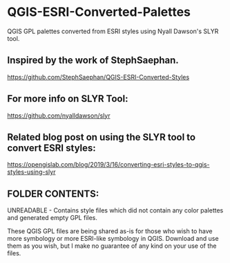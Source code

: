 # QGIS-ESRI-Converted-Palettes
QGIS GPL palettes converted from ESRI styles using Nyall Dawson's SLYR tool.

## Inspired by the work of StephSaephan.  
https://github.com/StephSaephan/QGIS-ESRI-Converted-Styles

## For more info on SLYR Tool:  
https://github.com/nyalldawson/slyr

## Related blog post on using the SLYR tool to convert ESRI styles:  
https://opengislab.com/blog/2019/3/16/converting-esri-styles-to-qgis-styles-using-slyr

## FOLDER CONTENTS:  
UNREADABLE - Contains style files which did not contain any color palettes and generated empty GPL files.

These QGIS GPL files are being shared as-is for those who wish to have more symbology or more ESRI-like symbology in QGIS. Download and use them as you wish, but I make no guarantee of any kind on your use of the files.
